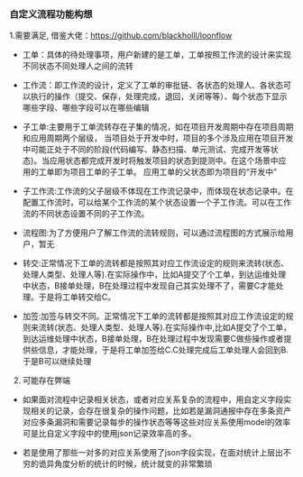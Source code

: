 
### 自定义流程功能构想

1.需要满足, 借鉴大佬：https://github.com/blackholll/loonflow
- 工单：具体的待处理事项，用户新建的是工单，工单按照工作流的设计来实现不同状态不同处理人之间的流转

- 工作流：即工作流的设计，定义了工单的审批链、各状态的处理人、各状态可以执行的操作（提交、保存，处理完成，退回，关闭等等）、每个状态下显示哪些字段、哪些字段可以在哪些编辑

- 子工单:主要用于工单流转存在子集的情况，如在项目开发周期中存在项目周期和应用周期两个层级， 当项目处于开发中时，项目的多个涉及应用在项目开发中可能正处于不同的阶段(代码编写、静态扫描、单元测试、完成开发等状态)。当应用状态都完成开发时将触发项目的状态到提测中。在这个场景中应用的工单即为项目工单的子工单。 应用工单的父状态即为项目的“开发中”

- 子工作流:工作流的父子层级不体现在工作流记录中，而体现在状态记录中。在配置工作流时，可以给某个工作流的某个状态设置一个子工作流。可以在工作流的不同状态设置不同的子工作流。

- 流程图:为了方便用户了解工作流的流转规则，可以通过流程图的方式展示给用户，暂无

- 转交:正常情况下工单的流转都是按照其对应工作流设定的规则来流转(状态、处理人类型、处理人等).在实际操作中，比如A提交了个工单，到达运维处理中状态，B接单处理，B在处理过程中发现自己其实处理不了，需要C才能处理。于是将工单转交给C。

- 加签:加签与转交不同。正常情况下工单的流转都是按照其对应工作流设定的规则来流转(状态、处理人类型、处理人等).在实际操作中,比如A提交了个工单，到达运维处理中状态，B接单处理，B在处理过程中发现需要C做些操作或者提供些信息，才能处理，于是将工单加签给C.C处理完成后工单处理人会回到B.于是B可以继续处理

2. 可能存在弊端
- 如果面对流程中记录相关状态，或者对应关系复杂的流程中，用自定义字段实现相关的记录，会存在很复杂的操作问题，比如若是漏洞通报中存在多条资产对应多条漏洞和需要记录每步的操作状态等等这些对应关系使用model的效率可是比自定义字段中的使用json记录效率高的多。

- 若是使用了那些一对多的对应关系使用了json字段实现，在面对统计上层出不穷的诡异角度分析的统计的时候，统计就变的非常繁琐

